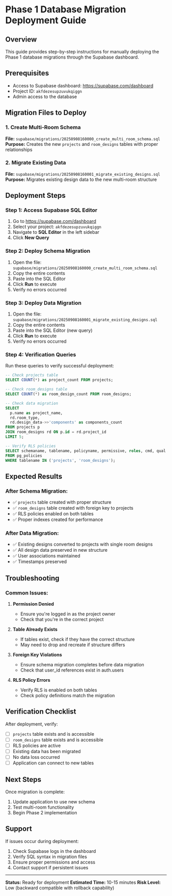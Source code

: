 # Phase 1 Database Migration Deployment Guide

## Overview
This guide provides step-by-step instructions for manually deploying the Phase 1 database migrations through the Supabase dashboard.

## Prerequisites
- Access to Supabase dashboard: https://supabase.com/dashboard
- Project ID: `akfdezesupzuvukqiggn`
- Admin access to the database

## Migration Files to Deploy

### 1. Create Multi-Room Schema
**File:** `supabase/migrations/20250908160000_create_multi_room_schema.sql`
**Purpose:** Creates the new `projects` and `room_designs` tables with proper relationships

### 2. Migrate Existing Data
**File:** `supabase/migrations/20250908160001_migrate_existing_designs.sql`
**Purpose:** Migrates existing design data to the new multi-room structure

## Deployment Steps

### Step 1: Access Supabase SQL Editor
1. Go to https://supabase.com/dashboard
2. Select your project: `akfdezesupzuvukqiggn`
3. Navigate to **SQL Editor** in the left sidebar
4. Click **New Query**

### Step 2: Deploy Schema Migration
1. Open the file: `supabase/migrations/20250908160000_create_multi_room_schema.sql`
2. Copy the entire contents
3. Paste into the SQL Editor
4. Click **Run** to execute
5. Verify no errors occurred

### Step 3: Deploy Data Migration
1. Open the file: `supabase/migrations/20250908160001_migrate_existing_designs.sql`
2. Copy the entire contents
3. Paste into the SQL Editor (new query)
4. Click **Run** to execute
5. Verify no errors occurred

### Step 4: Verification Queries
Run these queries to verify successful deployment:

```sql
-- Check projects table
SELECT COUNT(*) as project_count FROM projects;

-- Check room_designs table
SELECT COUNT(*) as room_design_count FROM room_designs;

-- Check data migration
SELECT 
  p.name as project_name,
  rd.room_type,
  rd.design_data->>'components' as components_count
FROM projects p
JOIN room_designs rd ON p.id = rd.project_id
LIMIT 5;

-- Verify RLS policies
SELECT schemaname, tablename, policyname, permissive, roles, cmd, qual 
FROM pg_policies 
WHERE tablename IN ('projects', 'room_designs');
```

## Expected Results

### After Schema Migration:
- ✅ `projects` table created with proper structure
- ✅ `room_designs` table created with foreign key to projects
- ✅ RLS policies enabled on both tables
- ✅ Proper indexes created for performance

### After Data Migration:
- ✅ Existing designs converted to projects with single room designs
- ✅ All design data preserved in new structure
- ✅ User associations maintained
- ✅ Timestamps preserved

## Troubleshooting

### Common Issues:

1. **Permission Denied**
   - Ensure you're logged in as the project owner
   - Check that you're in the correct project

2. **Table Already Exists**
   - If tables exist, check if they have the correct structure
   - May need to drop and recreate if structure differs

3. **Foreign Key Violations**
   - Ensure schema migration completes before data migration
   - Check that user_id references exist in auth.users

4. **RLS Policy Errors**
   - Verify RLS is enabled on both tables
   - Check policy definitions match the migration

## Verification Checklist

After deployment, verify:

- [ ] `projects` table exists and is accessible
- [ ] `room_designs` table exists and is accessible
- [ ] RLS policies are active
- [ ] Existing data has been migrated
- [ ] No data loss occurred
- [ ] Application can connect to new tables

## Next Steps

Once migration is complete:
1. Update application to use new schema
2. Test multi-room functionality
3. Begin Phase 2 implementation

## Support

If issues occur during deployment:
1. Check Supabase logs in the dashboard
2. Verify SQL syntax in migration files
3. Ensure proper permissions and access
4. Contact support if persistent issues

---

**Status:** Ready for deployment
**Estimated Time:** 10-15 minutes
**Risk Level:** Low (backward compatible with rollback capability)